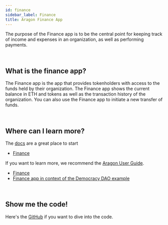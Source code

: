```yaml
---
id: finance
sidebar_label: Finance 
title: Aragon Finance App 
---
```


The purpose of the Finance app is to be the central point for keeping track of income and expenses in an organization, as well as performing payments.

<br>

## What is the finance app?

The Finance app is the app that provides tokenholders with access to the funds held by their organization. The Finance app shows the current balance in ETH and tokens as well as the transaction history of the organization. You can also use the Finance app to initiate a new transfer of funds.

<br>

## Where can I learn more?

The [docs](https://wiki.aragon.org/dev/apps/) are a great place to start
- [Finance](https://wiki.aragon.org/dev/apps/finance/)

If you want to learn more, we recommend the [Aragon User Guide](https://wiki.aragon.org/tutorials/Aragon_User_Guide/).
- [Finance](https://wiki.aragon.org/tutorials/Aragon_User_Guide/#34-finance)
- [Finance app in context of the Democracy DAO example](https://wiki.aragon.org/tutorials/Aragon_User_Guide/#225-finance-app)

<br>

## Show me the code!

Here's the [GitHub](https://github.com/aragon/aragon-apps/blob/master/apps/finance) if you want to dive into the code.

<br>


